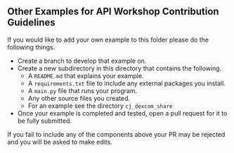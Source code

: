 ## Other Examples for API Workshop Contribution Guidelines

If you would like to add your own example to this folder please do the following things.

- Create a branch to develop that example on.
- Create a new subdirectory in this directory that contains the following.
  - A `README.md` that explains your example.
  - A `requirements.txt` file to include any external packages you install. 
  - A `main.py` file that runs your program.
  - Any other source files you created.
  - For an example see the directory `cj_dexcom_share`
- Once your example is completed and tested, open a pull request for it to be fully submitted.

If you fail to include any of the components above your PR may be rejected and you will be asked to make edits.